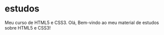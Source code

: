 # estudos
 Meu curso de HTML5 e CSS3.
 Olá, Bem-vindo ao meu material de estudos sobre HTML5 e CSS3!

